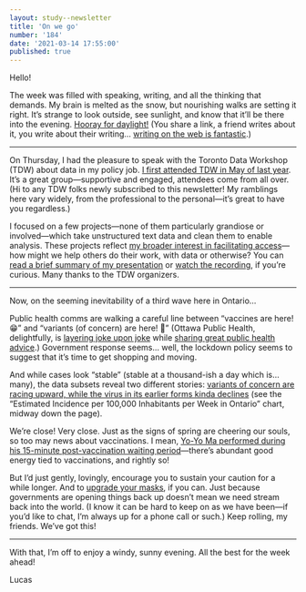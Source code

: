 ```yaml
---
layout: study--newsletter
title: 'On we go'
number: '184'
date: '2021-03-14 17:55:00'
published: true
---
```


Hello!

The week was filled with speaking, writing, and all the thinking that demands. My brain is melted as the snow, but nourishing walks are setting it right. It’s strange to look outside, see sunlight, and know that it’ll be there into the evening. [Hooray for daylight!](https://sboots.ca/2021/03/10/yukon-stopped-doing-seasonal-time-changes-and-its-really-great/) (You share a link, a friend writes about it, you write about their writing… [writing on the web is fantastic](https://www.inthemargins.ca/inbox-newsletters).)

---

On Thursday, I had the pleasure to speak with the Toronto Data Workshop (TDW) about data in my policy job. [I first attended TDW in May of last year](https://lucascherkewski.com/hit-and-miss/142-to-your-taste/). It’s a great group—supportive and engaged, attendees come from all over. (Hi to any TDW folks newly subscribed to this newsletter! My ramblings here vary widely, from the professional to the personal—it’s great to have you regardless.)

I focused on a few projects—none of them particularly grandiose or involved—which take unstructured text data and clean them to enable analysis. These projects reflect [my broader interest in facilitating access](https://lucascherkewski.com/hit-and-miss/125-facilitating-access/)—how might we help others do their work, with data or otherwise? You can [read a brief summary of my presentation](https://twitter.com/lchski/status/1370154100365606915) or [watch the recording](https://www.youtube.com/watch?v=6vDedpF0lfg), if you’re curious. Many thanks to the TDW organizers.

---

Now, on the seeming inevitability of a third wave here in Ontario…

Public health comms are walking a careful line between “vaccines are here! 😁” and “variants (of concern) are here! 😬” (Ottawa Public Health, delightfully, is [layering joke upon joke](https://twitter.com/ottawahealth/status/1370373335138373637) while [sharing great public health advice](https://www.macleans.ca/news/canada/good-job-bruce-the-guy-behind-north-americas-top-public-health-twitter-account/).) Government response seems… well, the lockdown policy seems to suggest that it’s time to get shopping and moving.

And while cases look “stable” (stable at a thousand-ish a day which is… many), the data subsets reveal two different stories: [variants of concern are racing upward, while the virus in its earlier forms kinda declines](https://covid19-sciencetable.ca/ontario-dashboard/) (see the “Estimated Incidence per 100,000 Inhabitants per Week in Ontario” chart, midway down the page).

We’re close! Very close. Just as the signs of spring are cheering our souls, so too may news about vaccinations. I mean, [Yo-Yo Ma performed during his 15-minute post-vaccination waiting period](https://www.berkshireeagle.com/news/local/after-receiving-second-dose-yo-yo-ma-transforms-waiting-period-into-performance-at-pittsfield-vax/article_72e90bf8-843d-11eb-99e0-bb989805e596.html)—there’s abundant good energy tied to vaccinations, and rightly so!

But I’d just gently, lovingly, encourage you to sustain your caution for a while longer. And to [upgrade your masks](https://docs.google.com/document/d/1mapcgmkIzq4lva2xEIfNp7hgUlCyrpRWmUsF4dB62Z8/edit), if you can. Just because governments are opening things back up doesn’t mean we need stream back into the world. (I know it can be hard to keep on as we have been—if you’d like to chat, I’m always up for a phone call or such.) Keep rolling, my friends. We’ve got this!

---

With that, I’m off to enjoy a windy, sunny evening. All the best for the week ahead!

Lucas